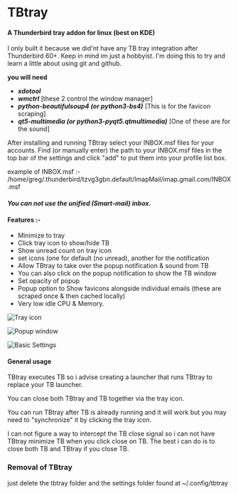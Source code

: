 # TBtray #

#### A Thunderbird tray addon for linux (best on KDE) ####

I only built it because we did'nt have any TB tray integration after Thunderbird 60+. 
Keep in mind im just a hobbyist. I'm doing this to try and learn a little about using git and github.

**you will need**

* ***xdotool***
* ***wmctrl*** [these 2 control the window manager]
* ***python-beautifulsoup4 (or python3-bs4)*** [This is for the favicon scraping] 
* ***qt5-multimedia (or python3-pyqt5.qtmultimedia)*** [One of these are for the sound]



After installing and running TBtray select your INBOX.msf files for your accounts. 
Find (or manually enter) the path to your INBOX.msf files in the top bar of the settings and click "add" to put them
into your profile list box.

example of INBOX.msf :-
/home/greg/.thunderbird/tzvg3gbn.default/ImapMail/imap.gmail.com/INBOX.msf


#### **_You can not use the unified (Smart-mail) inbox._** ####


#### Features :- ####

* Minimize to tray
* Click tray icon to show/hide TB
* Show unread count on tray icon
* set icons (one for default (no unread), another for the notification
* Allow TBtray to take over the popup notification & sound from TB
* You can also click on the popup notification to show the TB window
* Set opacity of popup
* Popup option to Show favicons alongside individual emails (these are scraped once & then cached locally)
* Very low idle CPU & Memory.



![Tray icon](https://i.imgur.com/Kocpyo8.png)

![Popup window](https://i.imgur.com/0AnneUK.png)

![Basic Settings](https://i.imgur.com/lIJKRgZ.png)


#### General usage ####
TBtray executes TB so i advise creating a launcher that runs TBtray to replace your TB launcher.

You can close both TBtray and TB together via the tray icon.

You can run TBtray after TB is already running and it will work but you may need to "synchronize" it by clicking the tray icon.

I can not figure a way to intercept the TB close signal so i can not have TBtray minimize TB when you click close on TB. The best i can do is to close both TB and TBtray if you close TB.



### Removal of TBtray ###
just delete the tbtray folder and the settings folder found at ~/.config/tbtray